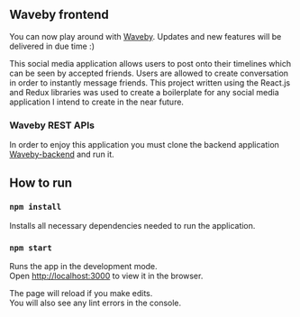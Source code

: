 ## Waveby frontend

You can now play around with [Waveby](https://waveby.herokuapp.com).
Updates and new features will be delivered in due time :)

This social media application allows users to post onto their timelines which can be seen by accepted friends. Users are allowed to create conversation in order to instantly message friends.
This project written using the React.js and Redux libraries was used to create a boilerplate for any social media application I intend to create in the near future.

### Waveby REST APIs

In order to enjoy this application you must clone the backend application [Waveby-backend](https://github.com/justinlew/waveby-backend-public) and run it.

## How to run

### `npm install`

Installs all necessary dependencies needed to run the application.

### `npm start`

Runs the app in the development mode.<br>
Open [http://localhost:3000](http://localhost:3000) to view it in the browser.

The page will reload if you make edits.<br>
You will also see any lint errors in the console.


